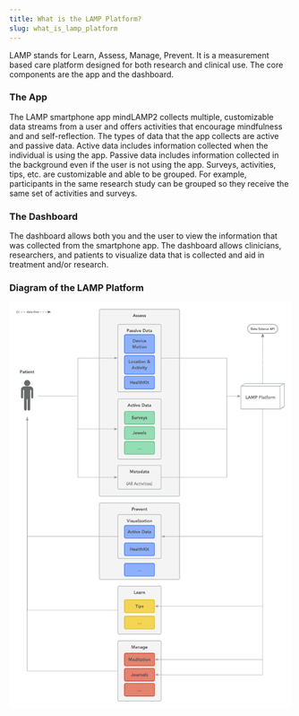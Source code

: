 ```yaml
---
title: What is the LAMP Platform?
slug: what_is_lamp_platform
---
```


LAMP stands for Learn, Assess, Manage, Prevent. It is a measurement based care platform designed for both research and clinical use. The core components are the app and the dashboard.

### The App

The LAMP smartphone app mindLAMP2 collects multiple, customizable data streams from a user and offers activities that encourage mindfulness and and self-reflection. The types of data that the app collects are active and passive data. Active data includes information collected when the individual is using the app. Passive data includes information collected in the background even if the user is not using the app. Surveys, activities, tips, etc. are customizable and able to be grouped. For example, participants in the same research study can be grouped so they receive the same set of activities and surveys.

### The Dashboard

The dashboard allows both you and the user to view the information that was collected from the smartphone app. The dashboard allows clinicians, researchers, and patients to visualize data that is collected and aid in treatment and/or research. 

### Diagram of the LAMP Platform

![](assets/LAMP_Diagrams.png)
